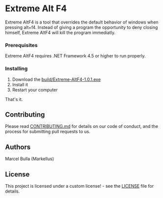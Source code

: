 # Extreme Alt F4

Extreme AltF4 is a tool that overrides the default behavior of windows when pressing alt+f4. Instead of giving a program the opportunity to deny closing himself, Extreme AltF4 will kill the program immediatly. 


### Prerequisites

Extreme AltF4 requires .NET Framework 4.5 or higher to run properly.

### Installing

1. Download the [build/Extreme-AltF4-1.0.1.exe](installer)
2. Install it
3. Restart your computer

That's it.

## Contributing

Please read [CONTRIBUTING.md](https://gist.github.com/PurpleBooth/b24679402957c63ec426) for details on our code of conduct, and the process for submitting pull requests to us.

## Authors

Marcel Bulla (Markellus)

## License

This project is licensed under a custom license! - see the [LICENSE](LICENSE) file for details.